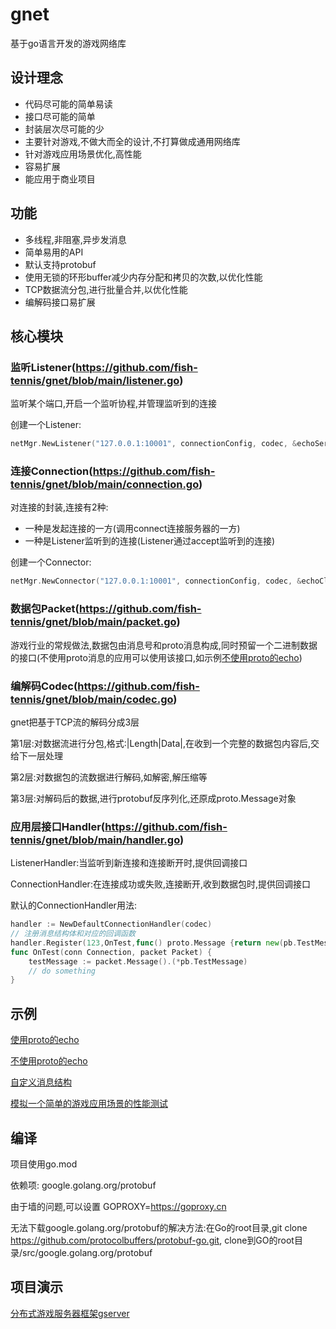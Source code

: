 # gnet
基于go语言开发的游戏网络库

## 设计理念
- 代码尽可能的简单易读
- 接口尽可能的简单
- 封装层次尽可能的少
- 主要针对游戏,不做大而全的设计,不打算做成通用网络库
- 针对游戏应用场景优化,高性能
- 容易扩展
- 能应用于商业项目

## 功能
- 多线程,非阻塞,异步发消息
- 简单易用的API
- 默认支持protobuf
- 使用无锁的环形buffer减少内存分配和拷贝的次数,以优化性能
- TCP数据流分包,进行批量合并,以优化性能
- 编解码接口易扩展

## 核心模块
### 监听Listener(https://github.com/fish-tennis/gnet/blob/main/listener.go)
监听某个端口,开启一个监听协程,并管理监听到的连接

创建一个Listener:
```go
netMgr.NewListener("127.0.0.1:10001", connectionConfig, codec, &echoServerHandler{}, &echoListenerHandler{})
```
### 连接Connection(https://github.com/fish-tennis/gnet/blob/main/connection.go)
对连接的封装,连接有2种:
- 一种是发起连接的一方(调用connect连接服务器的一方)
- 一种是Listener监听到的连接(Listener通过accept监听到的连接)

创建一个Connector:
```go
netMgr.NewConnector("127.0.0.1:10001", connectionConfig, codec, &echoClientHandler{}, nil)
```
### 数据包Packet(https://github.com/fish-tennis/gnet/blob/main/packet.go)
游戏行业的常规做法,数据包由消息号和proto消息构成,同时预留一个二进制数据的接口(不使用proto消息的应用可以使用该接口,如示例[不使用proto的echo](https://github.com/fish-tennis/gnet/blob/main/example/echo_data_test.go))
### 编解码Codec(https://github.com/fish-tennis/gnet/blob/main/codec.go)
gnet把基于TCP流的解码分成3层

第1层:对数据流进行分包,格式:|Length|Data|,在收到一个完整的数据包内容后,交给下一层处理

第2层:对数据包的流数据进行解码,如解密,解压缩等

第3层:对解码后的数据,进行protobuf反序列化,还原成proto.Message对象

### 应用层接口Handler(https://github.com/fish-tennis/gnet/blob/main/handler.go)
ListenerHandler:当监听到新连接和连接断开时,提供回调接口

ConnectionHandler:在连接成功或失败,连接断开,收到数据包时,提供回调接口

默认的ConnectionHandler用法:

```go
handler := NewDefaultConnectionHandler(codec)
// 注册消息结构体和对应的回调函数
handler.Register(123,OnTest,func() proto.Message {return new(pb.TestMessage)})
func OnTest(conn Connection, packet Packet) {
    testMessage := packet.Message().(*pb.TestMessage)
    // do something
}
```

## 示例
[使用proto的echo](https://github.com/fish-tennis/gnet/blob/main/example/echo_proto_test.go)

[不使用proto的echo](https://github.com/fish-tennis/gnet/blob/main/example/echo_data_test.go)

[自定义消息结构](https://github.com/fish-tennis/gnet/blob/main/example/custom_packet_no_ringbuffer_test.go)

[模拟一个简单的游戏应用场景的性能测试](https://github.com/fish-tennis/gnet/blob/main/example/server_test.go)

## 编译
项目使用go.mod

依赖项: google.golang.org/protobuf

由于墙的问题,可以设置 GOPROXY=https://goproxy.cn

无法下载google.golang.org/protobuf的解决方法:在Go的root目录,git clone https://github.com/protocolbuffers/protobuf-go.git, clone到GO的root目录/src/google.golang.org/protobuf

## 项目演示

[分布式游戏服务器框架gserver](https://github.com/fish-tennis/gserver)
